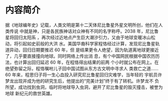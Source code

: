 # 内容简介

据《地球编年史》记载，人类文明是第十二天体尼比鲁星外星文明所创，他们在人类传说
中就是神，只是各民族神话对众神有不同的名字称呼。2038 年，尼比鲁星将回归太阳系
，再次经过近地点产生巨大潮汐引力，又由于地球变暖冰山松动，将引起如史前般的大洪
水。美国华裔科学家程恪经过计算，发现尼比鲁星轨道异动，回归日期要推迟 60 年，但
是结果更令人绝望，因为轨道离地球更接近了，几乎要直接撞向地球。同时网络上传出消
息，有个中国网民根据中国农历历法，也计算出回归延迟 60 年，在程恪得出结果的前两
个小时就公布在网上。在绝望弥留之际，程恪嘱咐儿子回中国试图从东方古文明中寻求人
类救亡之道……60 年来，程思归子将一生心血投入研究尼比鲁星回归灾难学，当年轻的
宇航员许梦龙出现并成为他的研究生后，他提出的“完美计划”终于有了转机。许梦龙不
负所望，成功找到虫洞，临时将地球导入虫洞，避开了尼比鲁星的毁灭撞击，被誉为地球
新纪元的救世英雄。
